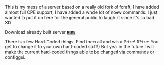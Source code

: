 This is my mess of a server based on a really old fork of fcraft, I have added almost full CPE support, I have added a whole lot of noew commands. I just wanted to put it on here for the general public to laugh at since it's so bad XD

Download already built server [**`HERE`**](https://www.dropbox.com/s/p1ocm7a6lgjxmsp/ProCraft.zip)

There is a few Hard-Coded things, Find them all and win a Prize! (Prize: You get to change it to your own hard-coded stuff!) But yea, in the future I will make the current hard-coded things able to be changed via commands or configgui.
